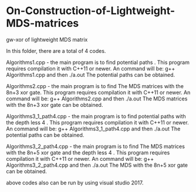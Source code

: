 # On-Construction-of-Lightweight-MDS-matrices
gw-xor of lightweight MDS matrix

In this folder, there are a total of 4 codes.

Algorithms1.cpp - the main program is to find potential paths .
This program requires compilation it with C++11 or newer.
An  command will be:
        g++ Algorithms1.cpp 
 and then
        ./a.out
The potential paths can be obtained.


Algorithms2.cpp - the main program is to find The MDS matrices with the 8n+3 xor gate.
This program requires compilation it with C++11 or newer.
An  command will be:
        g++ Algorithms2.cpp 
 and then
        ./a.out
The MDS matrices with the 8n+3 xor gate can be obtained.

Algorithms3_1_path4.cpp - the main program is to find potential paths with the depth less 4 .
This program requires compilation it with C++11 or newer.
An  command will be:
        g++ Algorithms3_1_path4.cpp 
 and then
        ./a.out
The potential paths can be obtained.


Algorithms3_2_path4.cpp - the main program is to find The MDS matrices with the 8n+5 xor gate and the depth less 4 .
This program requires compilation it with C++11 or newer.
An  command will be:
        g++ Algorithms3_2_path4.cpp 
 and then
        ./a.out
The MDS with the 8n+5 xor gate can be obtained.


above codes also can be run by using visual studio 2017.
